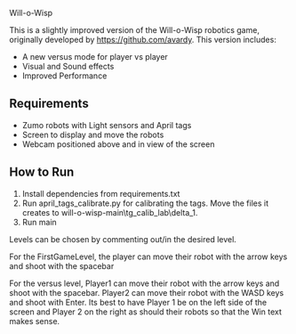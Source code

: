 Will-o-Wisp

This is a slightly improved version of the Will-o-Wisp robotics game, originally developed by https://github.com/avardy. This version includes:

- A new versus mode for player vs player
- Visual and Sound effects
- Improved Performance

## Requirements

- Zumo robots with Light sensors and April tags
- Screen to display and move the robots
- Webcam positioned above and in view of the screen

## How to Run

1. Install dependencies from requirements.txt
2. Run april_tags_calibrate.py for calibrating the tags. Move the files it creates to will-o-wisp-main\tg_calib_lab\delta_1.
3. Run main

Levels can be chosen by commenting out/in the desired level.

For the FirstGameLevel, the player can move their robot with the arrow keys and shoot with the spacebar 

For the versus level, Player1 can move their robot with the arrow keys and shoot with the spacebar. Player2 can move their robot with the WASD keys and shoot 
with Enter. Its best to have Player 1 be on the left side of the screen and Player 2 on the right as should their robots so that the Win text makes sense. 
